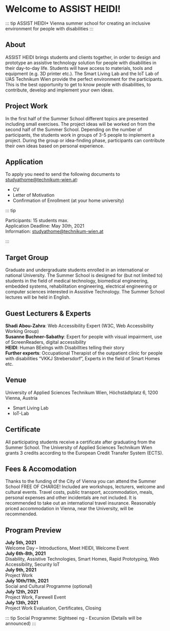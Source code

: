 # Welcome to ASSIST HEIDI!

::: tip ASSIST HEIDI*
Vienna summer school for creating an inclusive environment for people with disabilities 
:::

## About

ASSIST HEIDI brings students and clients together, in order to design and prototype an assistive technology solution for people with disabilities in their day-to-day life.
Students will have access to materials, tools and equipment (e.g. 3D printer etc.).
The Smart Living Lab and the IoT Lab of UAS Technikum Wien provide the perfect environment for the participants.
This is the best opportunity to get to know people with disabilities, to contribute, develop and implement your own ideas.

## Project Work

In the first half of the Summer School different topics are presented including small exercises.
The project ideas will be worked on from the second half of the Summer School.
Depending on the number of participants, the students work in groups of 3-5 people to implement a project.
During the group or idea-finding phase, participants can contribute their own ideas based on personal experience.

## Application

To apply you need to send the following documents to [studyathome@technikum-wien.at](mailto:studyathome@technikum-wien.at):

* CV
* Letter of Motivation
* Confirmation of Enrollment (at your home university)

::: tip

Participants: 15 students max.  
Application Deadline: May 30th, 2021  
Information: [studyathome@technikum-wien.at](mailto:studyathome@technikum-wien.at)

:::

## Target Group

Graduate and undergraduate students enrolled in an international or national University.
The Summer School is designed for (but not limited to) students in the field of medical technology, biomedical engineering, embedded systems, rehabilitation engineering, electrical engineering or computer sciences interested in Assistive Technology.
The Summer School lectures will be held in English.

## Guest Lecturers & Experts

**Shadi Abou-Zahra**: Web Accessibility Expert (W3C, Web Accessibility Working Group)  
**Susanne Buchner-Sabathy**: Expert for people with visual impairment, use of ScreenReaders, digital accessibility  
**HEIDI**: Human BEeIngs with DisabilIties telling their story  
**Further experts**: Occupational Therapist of the outpatient clinic for people with disabilities “VKKJ Strebersdorf”, Experts in the field of Smart Homes etc.  

## Venue

University of Applied Sciences Technikum Wien, Höchstädtplatz 6, 1200 Vienna, Austria

* Smart Living Lab
* IoT-Lab

## Certificate

All participating students receive a certificate after graduating from the Summer School.
The University of Applied Sciences Technikum Wien grants 3 credits according to the European Credit Transfer System (ECTS).

## Fees & Accomodation

Thanks to the funding of the City of Vienna you can attend the Summer School FREE OF CHARGE!
Included are workshops, lecturers, welcome and cultural events. Travel costs, public transport, accommodation, meals, personal expenses and other incidentals are not included.
It is recommended to take out an international travel insurance.
Reasonably priced accommodation in Vienna, near the University, will be recommended.

## Program Preview

**July 5th, 2021**  
Welcome Day – Introductions, Meet HEIDI, Welcome Event  
**July 6th-8th, 2021**  
Disability, Assistive Technologies, Smart Homes, Rapid Prototyping, Web Accessibility, Security IoT  
**July 9th, 2021**  
Project Work  
**July 10th/11th, 2021**  
Social and Cultural Programme (optional)  
**July 12th, 2021**  
Project Work, Farewell Event  
**July 13th, 2021**  
Project Work Evaluation, Certificates, Closing

::: tip
Social Programme: Sightseei ng - Excursion (Details will be announced)
:::